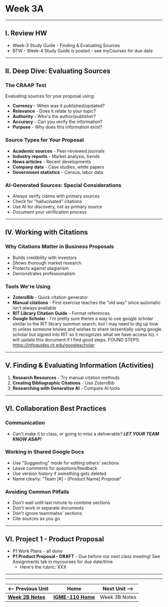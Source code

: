 # Week 3A

---

## I. Review HW

- Week-3 Study Guide - Finding & Evaluating Sources
- BTW - Week-4 Study Guide is posted - see myCourses for due date

---

## II. Deep Dive: Evaluating Sources

### The CRAAP Test
Evaluating sources for your proposal using:
- **Currency** - When was it published/updated?
- **Relevance** - Does it relate to your topic?
- **Authority** - Who's the author/publisher?
- **Accuracy** - Can you verify the information?
- **Purpose** - Why does this information exist?

### Source Types for Your Proposal
- **Academic sources** - Peer-reviewed journals
- **Industry reports** - Market analysis, trends
- **News articles** - Recent developments
- **Company data** - Case studies, white papers
- **Government statistics** - Census, labor data

### AI-Generated Sources: Special Considerations
- Always verify claims with primary sources
- Check for "hallucinated" citations
- Use AI for discovery, not as primary source
- Document your verification process

---

## IV. Working with Citations

### Why Citations Matter in Business Proposals
- Builds credibility with investors
- Shows thorough market research
- Protects against plagiarism
- Demonstrates professionalism

### Tools We're Using
- **ZoteroBib** - Quick citation generator
- **Manual citations** - First exercise teaches the "old way" since automatic isn't always available
- **RIT Library Citation Guide** - Format references
- **Google Scholar** - I'm pretty sure theres a way to use google scholar similar to the RIT library summon search, but I may need to dig up how to unless someone knows and wishes to share (essentially using google scholar but signed into RIT so it recognizes what we have access to). I will update this document if I find good steps. FOUND STEPS: https://infoguides.rit.edu/googlescholar

---

## V. Finding & Evaluating Information (Activities)

1. **Research Resources** - Try manual citation methods
2. **Creating Bibliographic Citations** - Use ZoteroBib
3. **Researching with Generative AI** - Compare AI tools

---

## VI. Collaboration Best Practices

### Communication
- Can't make it to class, or going to miss a deliverable? ***LET YOUR TEAM KNOW ASAP!***

### Working in Shared Google Docs
- Use "Suggesting" mode for editing others' sections
- Leave comments for questions/feedback
- Use version history if something gets deleted
- Name clearly: "Team [#] - [Product Name] Proposal"

### Avoiding Common Pitfalls
- Don't wait until last minute to combine sections
- Don't work in separate documents
- Don't ignore teammates' sections
- Cite sources as you go

---

## VI. Project 1 - Product Proposal

- P1 Work Plans - all done
- **P1 Product Proposal - DRAFT** - Due before our next class meeting! See Assignments tab in mycourses for due date/time
   - Here's the rubric: XXX


---
---

| <-- Previous Unit | Home | Next Unit -->
| --- | --- | --- 
|   [**Week 2B Notes**](2B.md)  |  [**IGME-110 Home**](../) | Week 3B Notes
